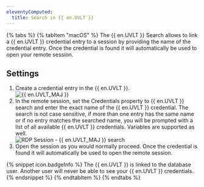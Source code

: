 ```yaml
---
eleventyComputed:
  title: Search in {{ en.UVLT }}
---
```

{% tabs %}
{% tabItem "macOS" %}
The {{ en.UVLT }} Search allows to link a {{ en.UVLT }} credential entry to a session by providing the name of the credential entry. Once the credential is found it will automatically be used to open your remote session.  

## Settings 

1. Create a credential entry in the {{ en.UVLT }}.  
![{{ en.UVLT_MAJ }}](https://webdevolutions.azureedge.net/docs/en/rdm/mac/clip6004.png) 
1. In the remote session, set the Credentials property to {{ en.UVLT }} search and enter the exact name of the {{ en.UVLT }} credential. The search is not case sensitive, if more than one entry has the same name or if no entry matches the searched name, you will be prompted with a list of all available {{ en.UVLT }} credentials. Variables are supported as well.  
![RDP Session - {{ en.UVLT_MAJ }} search](https://webdevolutions.azureedge.net/docs/en/rdm/mac/clip6006.png) 
1. Open the session as you would normally proceed. Once the credential is found it will automatically be used to open the remote session. 

{% snippet icon.badgeInfo %} 
The {{ en.UVLT }} is linked to the database user. Another user will never be able to see your {{ en.UVLT }} credentials. 
{% endsnippet %}
{% endtabItem %}
{% endtabs %}